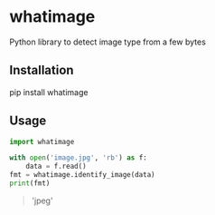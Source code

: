 # whatimage
Python library to detect image type from a few bytes

## Installation
pip install whatimage

## Usage
```python
import whatimage

with open('image.jpg', 'rb') as f:
    data = f.read()
fmt = whatimage.identify_image(data)
print(fmt)
```
> 'jpeg'

